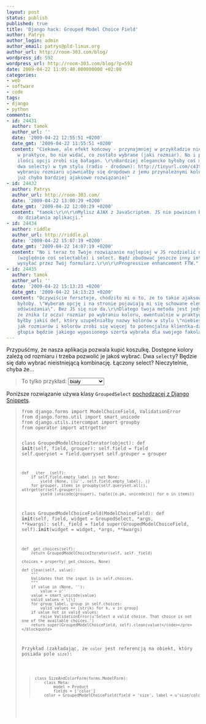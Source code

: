 ```yaml
---
layout: post
status: publish
published: true
title: 'Django hack: Grouped Model Choice Field'
author: Patrys
author_login: admin
author_email: patrys@pld-linux.org
author_url: http://room-303.com/blog/
wordpress_id: 592
wordpress_url: http://room-303.com/blog/?p=592
date: 2009-04-22 11:05:40.000000000 +02:00
categories:
- web
- software
- code
tags:
- django
- python
comments:
- id: 24431
  author: tamok
  author_url: ''
  date: '2009-04-22 12:55:51 +0200'
  date_gmt: '2009-04-22 11:55:51 +0200'
  content: "Ciekawe, ale efekt końcowy - przynajmniej w przykładzie niezbyt czytelny
    w praktyce, bo nie widać, co zostało wybrane (jaki rozmiar). No i przy większej
    ilości opcji zrobi się bałagan. \r\nBardziej elegancko byłoby coś mieszanego (niekoniecznie
    dwa selecty) w tym stylu (radio - drodown): http://tinyurl.com/c43t9a gdzie po
    wybraniu rozmiaru ujawniałby się dropdown z jemu przynależnymi kolorami (ale to
    już chyba bardziej ajaksowe rozwiązanie)"
- id: 24432
  author: Patrys
  author_url: http://room-303.com/
  date: '2009-04-22 13:00:29 +0200'
  date_gmt: '2009-04-22 12:00:29 +0200'
  content: "tamok:\r\n\r\nMylisz AJAX z JavaScriptem. JS nie powinien być wymagany
    do działania aplikacji."
- id: 24434
  author: riddle
  author_url: http://riddle.pl
  date: '2009-04-22 15:07:19 +0200'
  date_gmt: '2009-04-22 14:07:19 +0200'
  content: "No i teraz to Twoje rozwiązanie najlepiej w JS rozdzielić na radiobutton
    (względnie coś selectable) i select. Bądź zbudować jeszcze inny interfejs, a wszystko
    wysyłać przez Twój formularz.\r\n\r\nProgressive enhancement FTW."
- id: 24435
  author: tamok
  author_url: ''
  date: '2009-04-22 15:13:23 +0200'
  date_gmt: '2009-04-22 14:13:23 +0200'
  content: "Oczywiście ferszteje, chodziło mi o to, że to takie ajaksowe zadziałanie
    byłoby. \"Wyberam opcję i na stronie pojawiają mi się schowane elementy bez potrzeby
    odświeżania\". Bez JS się nie da.\r\nDlatego twoja metoda jest jedyną dobrą, tyle,
    że znika (z oczu) rozmiar po wybraniu koloru, ewentualnie w praktyce potrzebny
    byłby jakiś def, który uzupełniałby nazwy kolorów w stylu \"niebieski(XXL). \r\nBo
    jak rozmiarów i kolorów zrobi się więcej to potencjalna klientka-dziunia już cała
    głupia będzie jakiego wypasionego szerta wybrała dla swojego fakola..."
---
```

<p>Przypuśćmy, że nasza aplikacja pozwala kupić koszulkę. Dostępne kolory zależą od rozmiaru i trzeba pozwolić je jakoś wybrać. Dwa <code>select</code>y? Będzie się dało wybrać nieistniejącą kombinację. Łączony select? Nieczytelnie, chyba że&hellip;</p>

<blockquote><label>To tylko przykład: <select><optgroup label="M"><option>biały</option><option>niebieski</option></optgroup><optgroup label="XL"><option>czerwony</option><option>niebieski</option><option>żółty</option></optgroup></select></label></blockquote>

<p>Poniższe rozwiązanie używa klasy <code>GroupedSelect</code> <a href="http://www.djangosnippets.org/snippets/200/">pochodzącej z Django Snippets</a>.</p>

<blockquote><pre><code>from django.forms import ModelChoiceField, ValidationError
from django.forms.util import smart_unicode
from django.utils.itercompat import groupby
from operator import attrgetter

class GroupedModelChoiceIterator(object):
    def __init__(self, field, grouper):
		self.field = field
		self.queryset = field.queryset
		self.grouper = grouper

    def __iter__(self):
		if self.field.empty_label is not None:
			yield (None, ((u'', self.field.empty_label), ))
		for grouper, items in groupby(self.queryset.all(), attrgetter(self.grouper)):
			yield (unicode(grouper), tuple((o.pk, unicode(o)) for o in items))

class GroupedModelChoiceField(ModelChoiceField):
	def __init__(self, field, widget = GroupedSelect, *args, **kwargs):
		self._field = field
		super(GroupedModelChoiceField, self).__init__(widget = widget, *args, **kwargs)

	def _get_choices(self):
		return GroupedModelChoiceIterator(self, self._field)

	choices = property(_get_choices, None)
		
	def clean(self, value):
		"""
		Validates that the input is in self.choices.
		"""
		if value in (None, ''):
			value = u''
		value = smart_unicode(value)
		valid_values = \[\]
		for group_label, group in self.choices:
			valid_values += [str(k) for k, v in group]
		if value not in valid_values:
			raise ValidationError(u'Select a valid choice. That choice is not one of the available choices.')
		return super(GroupedModelChoiceField, self).clean(value)</code></pre></blockquote>

<p>Przykład (zakładając, że <code>color</code> jest referencją na obiekt, który posiada pole <code>size</code>):</p>

<blockquote><code><pre>class SizeAndColorForm(forms.ModelForm):
	class Meta:
		model = Product
		fields = ['color']
	color = GroupedModelChoiceField(field = 'size', label = u'size/color')</pre></code></blockquote>
